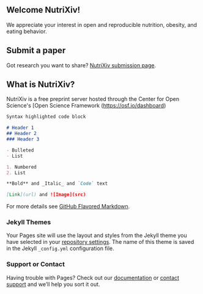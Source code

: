 ## Welcome NutriXiv! 

We appreciate your interest in open and reproducible nutrition, obesity, and eating behavior. 

## Submit a paper
Got research you want to share? [NutriXiv submission page](https://osf.io/preprints/nutrixiv/submit).

## What is NutriXiv?
NutriXiv is a free preprint server hosted through the Center for Open Science's [Open Science Framework (https://osf.io/dashboard) 

```markdown
Syntax highlighted code block

# Header 1
## Header 2
### Header 3

- Bulleted
- List

1. Numbered
2. List

**Bold** and _Italic_ and `Code` text

[Link](url) and ![Image](src)
```

For more details see [GitHub Flavored Markdown](https://guides.github.com/features/mastering-markdown/).

### Jekyll Themes

Your Pages site will use the layout and styles from the Jekyll theme you have selected in your [repository settings](https://github.com/niblunc/nutriXiv/settings). The name of this theme is saved in the Jekyll `_config.yml` configuration file.

### Support or Contact

Having trouble with Pages? Check out our [documentation](https://help.github.com/categories/github-pages-basics/) or [contact support](https://github.com/contact) and we’ll help you sort it out.
